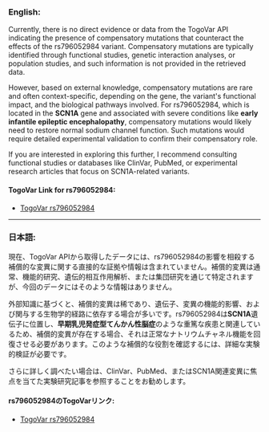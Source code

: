 ### English:
Currently, there is no direct evidence or data from the TogoVar API indicating the presence of compensatory mutations that counteract the effects of the rs796052984 variant. Compensatory mutations are typically identified through functional studies, genetic interaction analyses, or population studies, and such information is not provided in the retrieved data.

However, based on external knowledge, compensatory mutations are rare and often context-specific, depending on the gene, the variant's functional impact, and the biological pathways involved. For rs796052984, which is located in the **SCN1A** gene and associated with severe conditions like **early infantile epileptic encephalopathy**, compensatory mutations would likely need to restore normal sodium channel function. Such mutations would require detailed experimental validation to confirm their compensatory role.

If you are interested in exploring this further, I recommend consulting functional studies or databases like ClinVar, PubMed, or experimental research articles that focus on SCN1A-related variants.

#### TogoVar Link for rs796052984:
- [TogoVar rs796052984](https://togovar.org)

---

### 日本語:
現在、TogoVar APIから取得したデータには、rs796052984の影響を相殺する補償的な変異に関する直接的な証拠や情報は含まれていません。補償的変異は通常、機能的研究、遺伝的相互作用解析、または集団研究を通じて特定されますが、今回のデータにはそのような情報はありません。

外部知識に基づくと、補償的変異は稀であり、遺伝子、変異の機能的影響、および関与する生物学的経路に依存する場合が多いです。rs796052984は**SCN1A**遺伝子に位置し、**早期乳児発症型てんかん性脳症**のような重篤な疾患と関連しているため、補償的変異が存在する場合、それは正常なナトリウムチャネル機能を回復させる必要があります。このような補償的な役割を確認するには、詳細な実験的検証が必要です。

さらに詳しく調べたい場合は、ClinVar、PubMed、またはSCN1A関連変異に焦点を当てた実験研究記事を参照することをお勧めします。

#### rs796052984のTogoVarリンク:
- [TogoVar rs796052984](https://togovar.org)